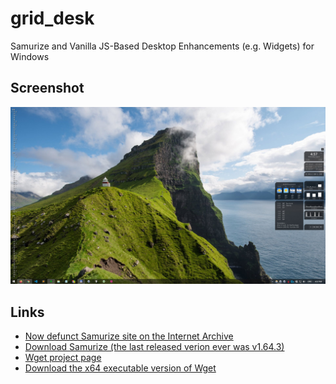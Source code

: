 # grid_desk
Samurize and Vanilla JS-Based Desktop Enhancements (e.g. Widgets) for Windows

## Screenshot

![](https://raw.githubusercontent.com/iamgrid/grid_desk/master/grid_desk_screenie.jpg)

## Links

* [Now defunct Samurize site on the Internet Archive](https://web.archive.org/web/20160305002349/http://www.samurize.com/modules/news/)
* [Download Samurize (the last released verion ever was v1.64.3)](https://duckduckgo.com/?q=download+samurize)
* [Wget project page](https://www.gnu.org/software/wget/)
* [Download the x64 executable version of Wget](https://eternallybored.org/misc/wget/)